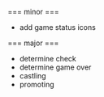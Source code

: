 === minor ===
* add game status icons

=== major ===
* determine check
* determine game over
* castling
* promoting
